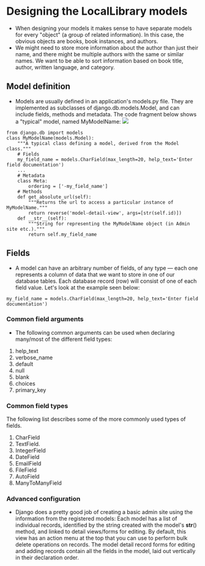 # Designing the LocalLibrary models

- When designing your models it makes sense to have separate models for every "object" (a group of related information). In this case, the obvious objects are books, book instances, and authors.
- We might need to store more information about the author than just their name, and there might be multiple authors with the same or similar names. We want to be able to sort information based on book title, author, written language, and category.

## Model definition

- Models are usually defined in an application's models.py file. They are implemented as subclasses of django.db.models.Model, and can include fields, methods and metadata. The code fragment below shows a "typical" model, named MyModelName:
![](https://mdn.mozillademos.org/files/15645/Library%20Website%20-%20Mongoose_Express.png)

```
from django.db import models
class MyModelName(models.Model):
    """A typical class defining a model, derived from the Model class."""
    # Fields
    my_field_name = models.CharField(max_length=20, help_text='Enter field documentation')
    ...
    # Metadata
    class Meta:
        ordering = ['-my_field_name']
    # Methods
    def get_absolute_url(self):
        """Returns the url to access a particular instance of MyModelName."""
        return reverse('model-detail-view', args=[str(self.id)])
    def __str__(self):
        """String for representing the MyModelName object (in Admin site etc.)."""
        return self.my_field_name
```

## Fields

- A model can have an arbitrary number of fields, of any type — each one represents a column of data that we want to store in one of our database tables. Each database record (row) will consist of one of each field value. Let's look at the example seen below:

```
my_field_name = models.CharField(max_length=20, help_text='Enter field documentation')
```

### Common field arguments

- The following common arguments can be used when declaring many/most of the different field types:

1) help_text
2) verbose_name
3) default
4) null
5) blank
6) choices
7) primary_key

### Common field types

The following list describes some of the more commonly used types of fields.

1) CharField
2) TextField.
3) IntegerField
4) DateField
5) EmailField
6) FileField
7) AutoField
8) ManyToManyField

### Advanced configuration

- Django does a pretty good job of creating a basic admin site using the information from the registered models:
Each model has a list of individual records, identified by the string created with the model's __str__() method, and linked to detail views/forms for editing. By default, this view has an action menu at the top that you can use to perform bulk delete operations on records.
The model detail record forms for editing and adding records contain all the fields in the model, laid out vertically in their declaration order.  
